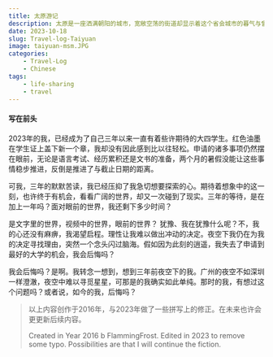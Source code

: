 ```yaml
---
title: 太原游记
description: 太原是一座洒满朝阳的城市，宽敞空荡的街道却显示着这个省会城市的暮气与曾经的志向。这是我到达的第一个北方城市。
date: 2023-10-18
slug: Travel-log-Taiyuan
image: taiyuan-msm.JPG
categories:
    - Travel-Log
    - Chinese
tags:
    - life-sharing
    - travel
---
```


#### 写在前头

2023年的我，已经成为了自己三年以来一直有着些许期待的大四学生。红色油墨在学生证上盖下新一个章，我却没有因此感到比以往轻松。申请的诸多事项仍然摆在眼前，无论是语言考试、经历累积还是文书的准备，两个月的暑假没能让这些事情稳步推进，反倒是推进了与截止日期的距离。

可我，三年的默默苦读，我已经压抑了我急切想要探索的心。期待着想象中的这一刻，也许终于有机会，看看广阔的世界，却又一次碰到了现实。三年的等待，是在加上一年吗？面对眼前的世界，我还剩下多少时间？

是文字里的世界，视频中的世界，眼前的世界？ 犹豫、我在犹豫什么呢？不，我的心还没有麻痹，我渴望启程。理性让我难以做出冲动的决定。夜空下我仍在为我的决定寻找理由，突然一个念头闪过脑海。假如因为此刻的逍遥，我失去了申请到最好的大学的机会，我会后悔吗？

我会后悔吗？是啊。我转念一想到，想到三年前夜空下的我。广州的夜空不如深圳一样澄澈，夜空中难以寻觅星星，可那是的我确实如此单纯。那时的我，有想过这个问题吗？或者说，如今的我，后悔吗？



> 以上内容创作于2016年，与2023年做了一些拼写上的修正。在未来也许会更更新后续内容。
>
> Created in Year 2016 b FlammingFrost. Edited in 2023 to remove some typo. Possibilities are that I will continue the fiction.